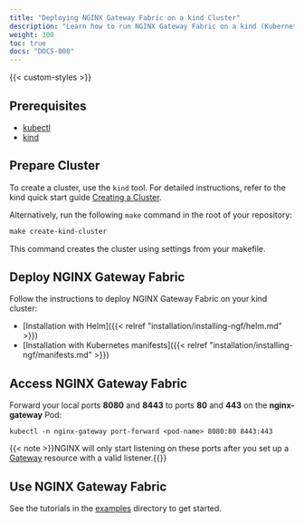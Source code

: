 ```yaml
---
title: "Deploying NGINX Gateway Fabric on a kind Cluster"
description: "Learn how to run NGINX Gateway Fabric on a kind (Kubernetes in Docker) cluster."
weight: 300
toc: true
docs: "DOCS-000"
---
```


{{< custom-styles >}}

## Prerequisites

- [kubectl](https://kubernetes.io/docs/tasks/tools/)
- [kind](https://kind.sigs.k8s.io/)

## Prepare Cluster

To create a cluster, use the `kind` tool. For detailed instructions, refer to the kind quick start guide [Creating a Cluster](https://kind.sigs.k8s.io/docs/user/quick-start/#creating-a-cluster).

Alternatively, run the following `make` command in the root of your repository:

```makefile
make create-kind-cluster
```

This command creates the cluster using settings from your makefile.


## Deploy NGINX Gateway Fabric

Follow the instructions to deploy NGINX Gateway Fabric on your kind cluster:

- [Installation with Helm]({{< relref "installation/installing-ngf/helm.md" >}})
- [Installation with Kubernetes manifests]({{< relref "installation/installing-ngf/manifests.md" >}})


## Access NGINX Gateway Fabric

Forward your local ports **8080** and **8443** to ports **80** and **443** on the **nginx-gateway** Pod:

```shell
kubectl -n nginx-gateway port-forward <pod-name> 8080:80 8443:443
```

{{< note >}}NGINX will only start listening on these ports after you set up a [Gateway](https://gateway-api.sigs.k8s.io/api-types/gateway/#gateway) resource with a valid listener.{{</note>}}

## Use NGINX Gateway Fabric

See the tutorials in the [examples](https://github.com/nginxinc/nginx-gateway-fabric/tree/main/examples) directory to get started.
